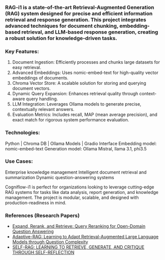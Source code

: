 ### RAG-i1 is a state-of-the-art Retrieval-Augmented Generation (RAG) system designed for precise and efficient information retrieval and response generation. This project integrates advanced techniques for document chunking, embedding-based retrieval, and LLM-based response generation, creating a robust solution for knowledge-driven tasks.

### Key Features:
  1. Document Ingestion: Efficiently processes and chunks large datasets for easy retrieval.
  2. Advanced Embeddings: Uses nomic-embed-text for high-quality vector embeddings of documents.
  3. Chroma Vector Store: A scalable solution for storing and querying document vectors.
  4. Dynamic Query Expansion: Enhances retrieval quality through context-aware query handling.
  5. LLM Integration: Leverages Ollama models to generate precise, contextually relevant answers.
  6. Evaluation Metrics: Includes recall, MAP (mean average precision), and exact match for rigorous system performance evaluation.

### Technologies:
  Python | Chroma DB | Ollama Models | Gradio Interface
  Embedding model: nomic-embed-text
  Generation model: Ollama Mistral, llama 3.1, phi3.5
### Use Cases:
  Enterprise knowledge management
  Intelligent document retrieval and summarization
  Dynamic question-answering systems
  
Cogniflow-i1 is perfect for organizations looking to leverage cutting-edge RAG systems for tasks like data analysis, report generation, and knowledge management. The project is modular, scalable, and designed with production-readiness in mind.
### References (Research Papers)
- [Expand, Rerank, and Retrieve: Query Reranking for Open-Domain Question Answering]([url](https://arxiv.org/pdf/2305.17080))
- [Adaptive-RAG: Learning to Adapt Retrieval-Augmented Large Language Models through Question Complexity]([url](https://github.com/starsuzi/Adaptive-RAG))
- [SELF-RAG: LEARNING TO RETRIEVE, GENERATE, AND CRITIQUE THROUGH SELF-REFLECTION]([url](https://arxiv.org/pdf/2310.11511)) 

